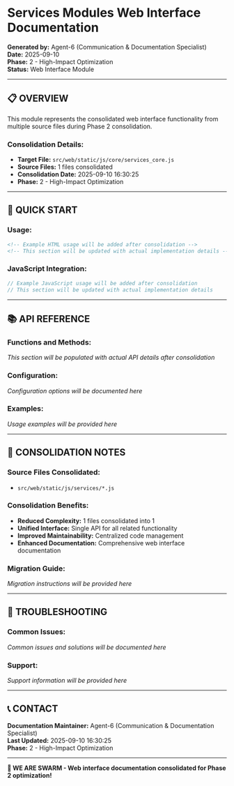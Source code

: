 # Services Modules Web Interface Documentation

**Generated by:** Agent-6 (Communication & Documentation Specialist)  
**Date:** 2025-09-10  
**Phase:** 2 - High-Impact Optimization  
**Status:** Web Interface Module  

---

## 📋 **OVERVIEW**

This module represents the consolidated web interface functionality from multiple source files during Phase 2 consolidation.

### **Consolidation Details:**
- **Target File:** `src/web/static/js/core/services_core.js`
- **Source Files:** 1 files consolidated
- **Consolidation Date:** 2025-09-10 16:30:25
- **Phase:** 2 - High-Impact Optimization

---

## 🚀 **QUICK START**

### **Usage:**
```html
<!-- Example HTML usage will be added after consolidation -->
<!-- This section will be updated with actual implementation details -->
```

### **JavaScript Integration:**
```javascript
// Example JavaScript usage will be added after consolidation
// This section will be updated with actual implementation details
```

---

## 📚 **API REFERENCE**

### **Functions and Methods:**
*This section will be populated with actual API details after consolidation*

### **Configuration:**
*Configuration options will be documented here*

### **Examples:**
*Usage examples will be provided here*

---

## 🔧 **CONSOLIDATION NOTES**

### **Source Files Consolidated:**
- `src/web/static/js/services/*.js`

### **Consolidation Benefits:**
- **Reduced Complexity:** 1 files consolidated into 1
- **Unified Interface:** Single API for all related functionality
- **Improved Maintainability:** Centralized code management
- **Enhanced Documentation:** Comprehensive web interface documentation

### **Migration Guide:**
*Migration instructions will be provided here*

---

## 🐛 **TROUBLESHOOTING**

### **Common Issues:**
*Common issues and solutions will be documented here*

### **Support:**
*Support information will be provided here*

---

## 📞 **CONTACT**

**Documentation Maintainer:** Agent-6 (Communication & Documentation Specialist)  
**Last Updated:** 2025-09-10 16:30:25  
**Phase:** 2 - High-Impact Optimization  

---

**🐝 WE ARE SWARM - Web interface documentation consolidated for Phase 2 optimization!**
